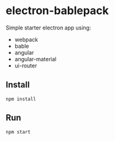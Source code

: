 # electron-bablepack

Simple starter electron app using:
  * webpack
  * bable
  * angular
  * angular-material
  * ui-router

## Install
```
npm install
```
## Run
```
npm start
```

